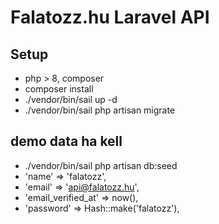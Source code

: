 # Falatozz.hu Laravel API

## Setup
- php > 8, composer
- composer install
- ./vendor/bin/sail up -d
- ./vendor/bin/sail php artisan migrate

## demo data ha kell
- ./vendor/bin/sail php artisan db:seed
- 'name' => 'falatozz',
- 'email' => 'api@falatozz.hu',
- 'email_verified_at' => now(),
- 'password' => Hash::make('falatozz'),